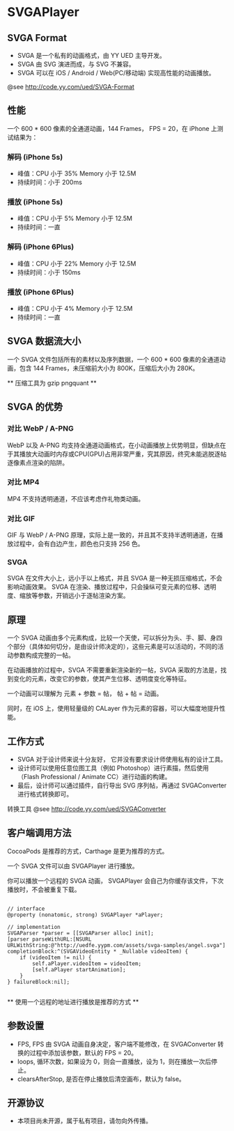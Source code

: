 # SVGAPlayer

## SVGA Format

* SVGA 是一个私有的动画格式，由 YY UED 主导开发。
* SVGA 由 SVG 演进而成，与 SVG 不兼容。
* SVGA 可以在 iOS / Android / Web(PC/移动端) 实现高性能的动画播放。

@see http://code.yy.com/ued/SVGA-Format

## 性能

一个 600 * 600 像素的全通道动画，144 Frames， FPS = 20，在 iPhone 上测试结果为：

### 解码 (iPhone 5s)
* 峰值：CPU 小于 35% Memory 小于 12.5M
* 持续时间：小于 200ms

### 播放 (iPhone 5s)
* 峰值：CPU 小于 5% Memory 小于 12.5M
* 持续时间：一直

### 解码 (iPhone 6Plus)
* 峰值：CPU 小于 22% Memory 小于 12.5M
* 持续时间：小于 150ms

### 播放 (iPhone 6Plus)
* 峰值：CPU 小于 4% Memory 小于 12.5M
* 持续时间：一直

## SVGA 数据流大小

一个 SVGA 文件包括所有的素材以及序列数据，一个 600 * 600 像素的全通道动画，包含 144 Frames，未压缩前大小为 800K，压缩后大小为 280K。

** 压缩工具为 gzip pngquant ** 

## SVGA 的优势

### 对比 WebP / A-PNG

WebP 以及 A-PNG 均支持全通道动画格式，在小动画播放上优势明显，但缺点在于其播放大动画时内存或CPU(GPU)占用非常严重，究其原因，终究未能逃脱逐帖逐像素点渲染的陷阱。

### 对比 MP4

MP4 不支持透明通道，不应该考虑作礼物类动画。

### 对比 GIF

GIF 与 WebP / A-PNG 原理，实际上是一致的，并且其不支持半透明通道，在播放过程中，会有白边产生，颜色也只支持 256 色。

### SVGA

SVGA 在文件大小上，远小于以上格式，并且 SVGA 是一种无损压缩格式，不会影响动画效果。 SVGA 在渲染、播放过程中，只会操纵可变元素的位移、透明度、缩放等参数，开销远小于逐帖渲染方案。

## 原理

一个 SVGA 动画由多个元素构成，比较一个天使，可以拆分为头、手、脚、身四个部分（具体如何切分，是由设计师决定的），这些元素是可以活动的，不同的活动参数构成完整的一帖。

在动画播放的过程中，SVGA 不需要重新渲染新的一帖，SVGA 采取的方法是，找到变化的元素，改变它的参数，使其产生位移、透明度变化等特征。

一个动画可以理解为 元素 + 参数 = 帖， 帖 + 帖 = 动画。

同时，在 iOS 上，使用轻量级的 CALayer 作为元素的容器，可以大幅度地提升性能。

## 工作方式

* SVGA 对于设计师来说十分友好， 它并没有要求设计师使用私有的设计工具。 
* 设计师可以使用任意位图工具（例如 Photoshop）进行素描，然后使用（Flash Professional / Animate CC）进行动画的构建。
* 最后，设计师可以通过插件，自行导出 SVG 序列帖，再通过 SVGAConverter 进行格式转换即可。

转换工具 @see http://code.yy.com/ued/SVGAConverter

## 客户端调用方法

CocoaPods 是推荐的方式，Carthage 是更为推荐的方式。

一个 SVGA 文件可以由 SVGAPlayer 进行播放。

你可以播放一个远程的 SVGA 动画， SVGAPlayer 会自己为你缓存该文件，下次播放时，不会被重复下载。

```

// interface
@property (nonatomic, strong) SVGAPlayer *aPlayer; 

// implementation
SVGAParser *parser = [[SVGAParser alloc] init];
[parser parseWithURL:[NSURL URLWithString:@"http://uedfe.yypm.com/assets/svga-samples/angel.svga"] completionBlock:^(SVGAVideoEntity * _Nullable videoItem) {
    if (videoItem != nil) {
        self.aPlayer.videoItem = videoItem;
        [self.aPlayer startAnimation];
    }
} failureBlock:nil];


```

** 使用一个远程的地址进行播放是推荐的方式 **

## 参数设置

* FPS, FPS 由 SVGA 动画自身决定，客户端不能修改，在 SVGAConverter 转换的过程中添加该参数，默认的 FPS = 20。
* loops, 循环次数，如果设为 0，则会一直播放，设为 1，则在播放一次后停止。
* clearsAfterStop, 是否在停止播放后清空画布，默认为 false。 

## 开源协议

* 本项目尚未开源，属于私有项目，请勿向外传播。